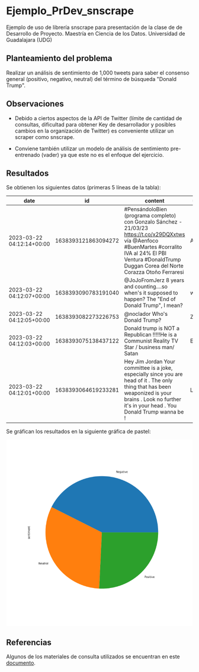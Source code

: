 # Ejemplo_PrDev_snscrape
Ejemplo de uso de librería snscrape para presentación de la clase de de Desarrollo de Proyecto. Maestría en Ciencia de los Datos. Universidad de Guadalajara (UDG)

## Planteamiento del problema

Realizar un análisis de sentimiento de 1,000 tweets para saber el consenso general (positivo, negativo, neutral) del término de búsqueda "Donald Trump".

## Observaciones

- Debido a ciertos aspectos de la API de Twitter (límite de cantidad de consultas, dificultad para obtener Key de desarrollador y posibles cambios en la organización de Twitter) es conveniente utilizar un scraper como snscrape.

- Conviene también utilizar un modelo de análisis de sentimiento pre-entrenado (vader)  ya que este no es el enfoque del ejercicio.

## Resultados

Se obtienen los siguientes datos (primeras 5 líneas de la tabla):

|date                     |id                 |content                                                                                                                                                                                                                                                                                                            |username       |like_count|retweet_count|
|-------------------------|-------------------|-------------------------------------------------------------------------------------------------------------------------------------------------------------------------------------------------------------------------------------------------------------------------------------------------------------------|---------------|----------|-------------|
|2023-03-22 04:12:14+00:00|1638393121863094272|#PensándoloBien (programa completo) con Gonzalo Sánchez - 21/03/23 https://t.co/x29DQXxtws vía @Aenfoco #BuenMartes #corralito IVA al 24% El PBI Ventura #DonaldTrump Duggan Corea del Norte Corazza Otoño Ferraresi                                                                                               |Aenfoco        |0         |0            |
|2023-03-22 04:12:07+00:00|1638393090783191040|@JoJoFromJerz 8 years and counting....so when's it supposed to happen?  The "End of Donald Trump", I mean?                                                                                                                                                                                                         |whipplewart    |0         |0            |
|2023-03-22 04:12:05+00:00|1638393082273226753|@noclador Who's Donald Trump?                                                                                                                                                                                                                                                                                      |Zatananas      |0         |0            |
|2023-03-22 04:12:03+00:00|1638393075138437122|Donald trump is NOT a Republican !!!!!He is a Communist Reality TV Star / business man/ Satan                                                                                                                                                                                                                      |EricaGotcha    |0         |0            |
|2023-03-22 04:12:01+00:00|1638393064619233281|Hey Jim Jordan Your committee is a joke, especially since you are head of it . The only thing that has been weaponized is your brains . Look no further it's in your head . You Donald Trump wanna be !                                                                                                            |LKaye2         |0         |0            |

Se gráfican los resultados en la siguiente gráfica de pastel:

![](results/pie.png)

## Referencias

Algunos de los materiales de consulta utilizados se encuentran en este [documento](doc/Referencias.md).
